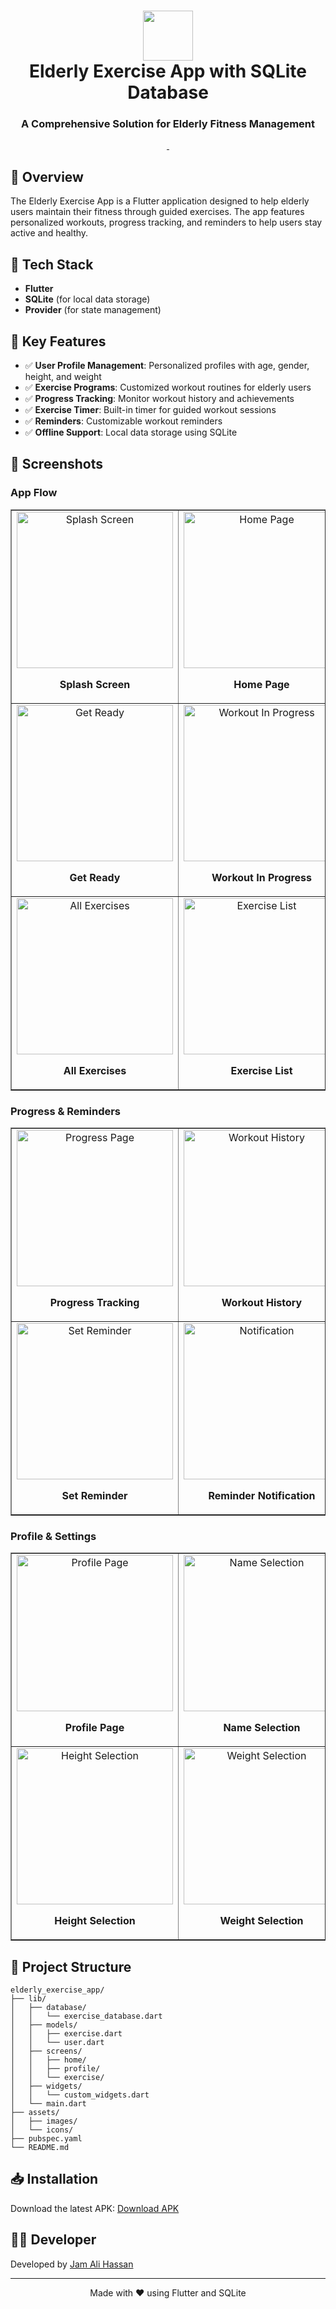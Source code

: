 <div align="center">
  <h1>
    <img src="assets\images\Logo.png" width="80px"><br/>
    Elderly Exercise App with SQLite Database
  </h1>
  <h3>A Comprehensive Solution for Elderly Fitness Management</h3>
</div>

<p align="center">
    <a href="https://github.com/jamalihassan0307/" target="_blank">
        <img alt="" src="https://img.shields.io/badge/GitHub-100000?style=for-the-badge&logo=github&logoColor=white" />
    </a>
    <a href="https://www.linkedin.com/in/jamalihassan0307/" target="_blank">
        <img alt="" src="https://img.shields.io/badge/LinkedIn-0077B5?style=for-the-badge&logo=linkedin&logoColor=white" />
    </a>
</p>

## 📌 Overview

The Elderly Exercise App is a Flutter application designed to help elderly users maintain their fitness through guided exercises. The app features personalized workouts, progress tracking, and reminders to help users stay active and healthy.

## 🚀 Tech Stack

- **Flutter**
- **SQLite** (for local data storage)
- **Provider** (for state management)

## 🔑 Key Features

- ✅ **User Profile Management**: Personalized profiles with age, gender, height, and weight
- ✅ **Exercise Programs**: Customized workout routines for elderly users
- ✅ **Progress Tracking**: Monitor workout history and achievements
- ✅ **Exercise Timer**: Built-in timer for guided workout sessions
- ✅ **Reminders**: Customizable workout reminders
- ✅ **Offline Support**: Local data storage using SQLite

## 📸 Screenshots

### App Flow

<table border="1">
  <tr>
    <td align="center">
      <img src="screenshots/splash.png" alt="Splash Screen" width="250"/>
      <p><b>Splash Screen</b></p>
    </td>
    <td align="center">
      <img src="screenshots/home_page.png" alt="Home Page" width="250"/>
      <p><b>Home Page</b></p>
    </td>
    <td align="center">
      <img src="screenshots/exercise_details_page.png" alt="Exercise Details" width="250"/>
      <p><b>Exercise Details</b></p>
    </td>
  </tr>
  <tr>
    <td align="center">
      <img src="screenshots/get_ready.png" alt="Get Ready" width="250"/>
      <p><b>Get Ready</b></p>
    </td>
    <td align="center">
      <img src="screenshots/get_ready_1.png" alt="Workout In Progress" width="250"/>
      <p><b>Workout In Progress</b></p>
    </td>
    <td align="center">
      <img src="screenshots/get_ready_2.png" alt="Exercise Guide" width="250"/>
      <p><b>Exercise Guide</b></p>
    </td>
  </tr>
  <tr>
    <td align="center">
      <img src="screenshots/view_all_exercise.png" alt="All Exercises" width="250"/>
      <p><b>All Exercises</b></p>
    </td>
    <td align="center">
      <img src="screenshots/view_all_exercise_1.png" alt="Exercise List" width="250"/>
      <p><b>Exercise List</b></p>
    </td>
    <td align="center">
      <img src="screenshots/congratulations.png" alt="Completion" width="250"/>
      <p><b>Workout Complete</b></p>
    </td>
  </tr>
</table>

### Progress & Reminders

<table border="1">
  <tr>
    <td align="center">
      <img src="screenshots/progress_page.png" alt="Progress Page" width="250"/>
      <p><b>Progress Tracking</b></p>
    </td>
    <td align="center">
      <img src="screenshots/workout_history.png" alt="Workout History" width="250"/>
      <p><b>Workout History</b></p>
    </td>
    <td align="center">
      <img src="screenshots/reminders.png" alt="Reminders" width="250"/>
      <p><b>Reminders</b></p>
    </td>
  </tr>
  <tr>
    <td align="center">
      <img src="screenshots/reminders_1.png" alt="Set Reminder" width="250"/>
      <p><b>Set Reminder</b></p>
    </td>
    <td align="center">
      <img src="screenshots/reminders_notification_ringing.png" alt="Notification" width="250"/>
      <p><b>Reminder Notification</b></p>
    </td>
    <td align="center">
      <img src="screenshots/snooze_page.png" alt="Snooze" width="250"/>
      <p><b>Snooze Options</b></p>
    </td>
  </tr>
</table>

### Profile & Settings

<table border="1">
  <tr>
    <td align="center">
      <img src="screenshots/profile_page.png" alt="Profile Page" width="250"/>
      <p><b>Profile Page</b></p>
    </td>
    <td align="center">
      <img src="screenshots/name_selecter.png" alt="Name Selection" width="250"/>
      <p><b>Name Selection</b></p>
    </td>
    <td align="center">
      <img src="screenshots/gender_selecter.png" alt="Gender Selection" width="250"/>
      <p><b>Gender Selection</b></p>
    </td>
  </tr>
  <tr>
    <td align="center">
      <img src="screenshots/height_selecter.png" alt="Height Selection" width="250"/>
      <p><b>Height Selection</b></p>
    </td>
    <td align="center">
      <img src="screenshots/weight_selecter.png" alt="Weight Selection" width="250"/>
      <p><b>Weight Selection</b></p>
    </td>
    <td align="center">
      <img src="screenshots/dob_selecter.png" alt="Date of Birth Selection" width="250"/>
      <p><b>Date of Birth Selection</b></p>
    </td>
  </tr>
</table>

## 📁 Project Structure

```
elderly_exercise_app/
├── lib/
│   ├── database/
│   │   └── exercise_database.dart
│   ├── models/
│   │   ├── exercise.dart
│   │   └── user.dart
│   ├── screens/
│   │   ├── home/
│   │   ├── profile/
│   │   └── exercise/
│   ├── widgets/
│   │   └── custom_widgets.dart
│   └── main.dart
├── assets/
│   ├── images/
│   └── icons/
├── pubspec.yaml
└── README.md
```

## 📥 Installation

Download the latest APK:
[Download APK](https://github.com/jamalihassan0307/elderly-Exercisec-App-with-sqflite-database/releases/download/1.0.4/app-armeabi-v7a-release.apk)

## 👨‍💻 Developer

Developed by [Jam Ali Hassan](https://github.com/jamalihassan0307)

---

<p align="center">
  Made with ❤️ using Flutter and SQLite
</p>
